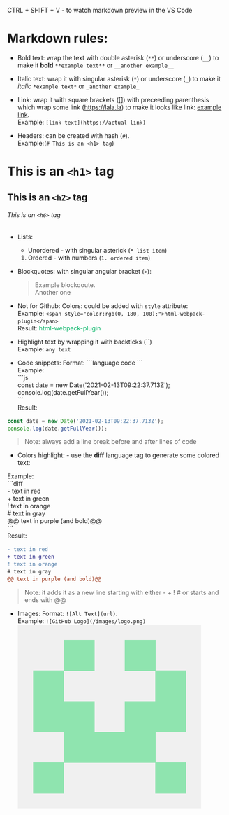 CTRL + SHIFT + V - to watch markdown preview in the VS Code
<br/>
# Markdown rules:

- Bold text: wrap the text with double asterisk (`**`) or underscore (`__`) to make it **bold** `**example text**` or `__another example__`

- Italic text: wrap it with singular asterisk (`*`) or underscore (`_`) to make it *italic* `*example text*` or `_another example_`

- Link: wrap it with square brackets ([]) with preceeding parenthesis which wrap some link (https://lala.la) to make it looks like link: [example link](https://example.lenk).<br/>Example: `[link text](https://actual link)`

- Headers: can be created with hash (`#`). <br/>Example:(`# This is an <h1> tag`)
# This is an `<h1>` tag
## This is an `<h2>` tag
###### This is an `<h6>` tag

- Lists: 
    * Unordered - with singular asterick (`* list item`)
    1. Ordered - with numbers (`1. ordered item`)

- Blockquotes: with singular angular bracket (`>`): 
    > Example blockqoute. <br/>Another one
    
- Not for Github: Colors: could be added with ```style``` attribute:<br/>Example: `<span style="color:rgb(0, 180, 100);">html-webpack-plugin</span>`<br/>
Result: <span style="color:rgb(0, 180, 100);">html-webpack-plugin</span></br>
- Highlight text by wrapping it with backticks (\`\`)<br/>Example: `any text`<br/>
- Code snippets: Format: \`\`\`language code \`\`\`<br/>
Example:<br/> \`\`\`js <br/>const date = new Date('2021-02-13T09:22:37.713Z');<br/> console.log(date.getFullYear());<br/>\`\`\`<br/>
Result: </br>
```js
const date = new Date('2021-02-13T09:22:37.713Z');
console.log(date.getFullYear());
```
>Note: always add a line break before and after lines of code</br>
- Colors highlight: - use the __diff__ language tag to generate some colored text:

Example:<br/>
\`\`\`diff<br/>
\- text in red<br/>
\+ text in green<br/>
\! text in orange<br/>
\# text in gray<br/>
\@@ text in purple (and bold)@@<br/>
\`\`\`<br/>
Result: 

```diff
- text in red
+ text in green
! text in orange
# text in gray
@@ text in purple (and bold)@@
```
> Note: it adds it as a new line starting with either - + ! # or starts and ends with @@<br/>
- Images: Format: `![Alt Text](url)`. <br/>Example: `![GitHub Logo](/images/logo.png)`
![Random Logo](/images/test-logo.png)


